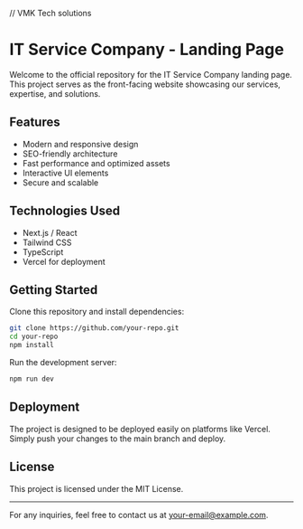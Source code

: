 
//  VMK Tech solutions 

# IT Service Company - Landing Page

Welcome to the official repository for the IT Service Company landing page. This project serves as the front-facing website showcasing our services, expertise, and solutions.

## Features
- Modern and responsive design
- SEO-friendly architecture
- Fast performance and optimized assets
- Interactive UI elements
- Secure and scalable

## Technologies Used
- Next.js / React
- Tailwind CSS
- TypeScript
- Vercel for deployment

## Getting Started
Clone this repository and install dependencies:

```sh
git clone https://github.com/your-repo.git
cd your-repo
npm install
```

Run the development server:

```sh
npm run dev
```

## Deployment
The project is designed to be deployed easily on platforms like Vercel. Simply push your changes to the main branch and deploy.

## License
This project is licensed under the MIT License.

---

For any inquiries, feel free to contact us at [your-email@example.com](mailto:your-email@example.com).
